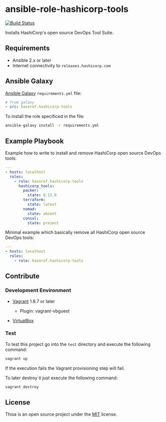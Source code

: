 # ansible-role-hashicorp-tools

[![Build Status](https://travis-ci.org/haxorof/ansible-role-hashicorp-tools.svg?branch=master)](https://travis-ci.org/haxorof/ansible-role-hashicorp-tools)

Installs HashiCorp's open source DevOps Tool Suite.

## Requirements

* Ansible 2.x or later
* Internet connectivity to `releases.hashicorp.com`

## Ansible Galaxy

[Ansible Galaxy](http://docs.ansible.com/ansible/galaxy.html#installing-multiple-roles-from-a-file) `requirements.yml` file:

```yaml
# from galaxy
- src: haxorof.hashicorp-tools
```

To install the role specificed in the file:

```bash
ansible-galaxy install -r requirements.yml
```

## Example Playbook

Example how to write to install and remove HashiCorp open source DevOps tools:

```yaml
---
- hosts: localhost
  roles:
    - role: haxorof.hashicorp-tools
      hashicorp_tools:
        packer:
          state: 0.12.0
        terraform:
          state: latest
        nomad:
          state: absent
        consul:
          state: present
```

Minimal example which basically remove all HashiCorp open source DevOps tools:

```yaml
---
- hosts: localhost
  roles:
    - role: haxorof.hashicorp-tools
```

## Contribute

### Development Environment

* [Vagrant](https://www.vagrantup.com/) 1.8.7 or later
  * Plugin: vagrant-vbguest

* [VirtualBox](https://www.virtualbox.org/)

### Test

To test this project go into the `test` directory and execute the following command:

```bash
vagrant up
```

If the execution fails the Vagrant provisioning step will fail.

To later destroy it just execute the following command:

```bash
vagrant destroy
```

## License

Thisa is an open source project under the [MIT](https://github.com/haxorof/ansible-role-hashicorp-tools/blob/master/LICENSE) license.